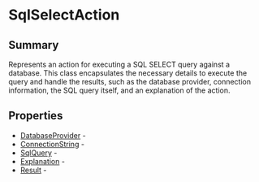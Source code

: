 # SqlSelectAction

## Summary

Represents an action for executing a SQL SELECT query against a database.
This class encapsulates the necessary details to execute the query and
handle the results, such as the database provider, connection information,
the SQL query itself, and an explanation of the action.

## Properties

* [DatabaseProvider](SqlSelectAction.DatabaseProvider.md) - 
* [ConnectionString](SqlSelectAction.ConnectionString.md) - 
* [SqlQuery](SqlSelectAction.SqlQuery.md) - 
* [Explanation](SqlSelectAction.Explanation.md) - 
* [Result](SqlSelectAction.Result.md) - 
